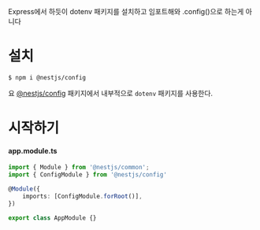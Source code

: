 
Express에서 하듯이 dotenv 패키지를 설치하고 임포트해와 .config()으로 하는게 아니다

# 설치
```
$ npm i @nestjs/config
```

요 [@nestjs/config](https://www.npmjs.com/package/@nestjs/config) 패키지에서 내부적으로 `dotenv` 패키지를 사용한다.

# 시작하기

#### app.module.ts
```ts
import { Module } from '@nestjs/common';
import { ConfigModule } from '@nestjs/config'

@Module({
	imports: [ConfigModule.forRoot()],
})

export class AppModule {}
```